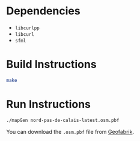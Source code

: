 # Dependencies

- `libcurlpp`
- `libcurl`
- `sfml`

# Build Instructions

```bash
make
```

# Run Instructions

```bash
./mapGen nord-pas-de-calais-latest.osm.pbf
```

You can download the `.osm.pbf` file from [Geofabrik](https://download.geofabrik.de/).
